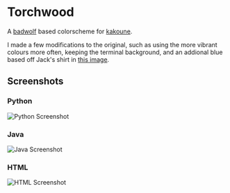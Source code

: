 # Torchwood

A [badwolf](https://github.com/sjl/badwolf) based colorscheme for [kakoune](https://kakoune.org/).

I made a few modifications to the original, such as using the more vibrant colours more often,
keeping the terminal background, and an addional blue based off Jack's shirt in [this image](https://img.thedailybeast.com/image/upload/c_crop,d_placeholder_euli9k,h_675,w_1200,x_0,y_0/dpr_1.5/c_limit,w_1044/fl_lossy,q_auto/v1493060813/articles/2011/07/05/doctor-who-spinoff-torchwood-heads-to-starz/torchwood-miracle-day-lacob-tease_xpmfoh).

## Screenshots


### Python

![Python Screenshot](https://i.imgur.com/GgJ7SZt.png)

### Java

![Java Screenshot](https://i.imgur.com/oH6oV3g.png)

### HTML

![HTML Screenshot](https://i.imgur.com/tVRY0ic.png)
